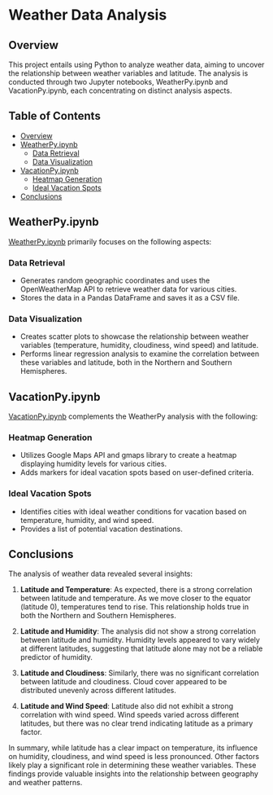 # Weather Data Analysis

## Overview

This project entails using Python to analyze weather data, aiming to uncover the relationship between weather variables and latitude. The analysis is conducted through two Jupyter notebooks, WeatherPy.ipynb and VacationPy.ipynb, each concentrating on distinct analysis aspects.

## Table of Contents

- [Overview](#overview)
- [WeatherPy.ipynb](#weatherpyipynb)
  - [Data Retrieval](#data-retrieval)
  - [Data Visualization](#data-visualization)
- [VacationPy.ipynb](#vacationpyipynb)
  - [Heatmap Generation](#heatmap-generation)
  - [Ideal Vacation Spots](#ideal-vacation-spots)
- [Conclusions](#conclusions)

## WeatherPy.ipynb

[WeatherPy.ipynb](WeatherPy.ipynb) primarily focuses on the following aspects:

### Data Retrieval

- Generates random geographic coordinates and uses the OpenWeatherMap API to retrieve weather data for various cities.
- Stores the data in a Pandas DataFrame and saves it as a CSV file.

### Data Visualization

- Creates scatter plots to showcase the relationship between weather variables (temperature, humidity, cloudiness, wind speed) and latitude.
- Performs linear regression analysis to examine the correlation between these variables and latitude, both in the Northern and Southern Hemispheres.

## VacationPy.ipynb

[VacationPy.ipynb](VacationPy.ipynb) complements the WeatherPy analysis with the following:

### Heatmap Generation

- Utilizes Google Maps API and gmaps library to create a heatmap displaying humidity levels for various cities.
- Adds markers for ideal vacation spots based on user-defined criteria.

### Ideal Vacation Spots

- Identifies cities with ideal weather conditions for vacation based on temperature, humidity, and wind speed.
- Provides a list of potential vacation destinations.

## Conclusions

The analysis of weather data revealed several insights:

1. **Latitude and Temperature**: As expected, there is a strong correlation between latitude and temperature. As we move closer to the equator (latitude 0), temperatures tend to rise. This relationship holds true in both the Northern and Southern Hemispheres.

2. **Latitude and Humidity**: The analysis did not show a strong correlation between latitude and humidity. Humidity levels appeared to vary widely at different latitudes, suggesting that latitude alone may not be a reliable predictor of humidity.

3. **Latitude and Cloudiness**: Similarly, there was no significant correlation between latitude and cloudiness. Cloud cover appeared to be distributed unevenly across different latitudes.

4. **Latitude and Wind Speed**: Latitude also did not exhibit a strong correlation with wind speed. Wind speeds varied across different latitudes, but there was no clear trend indicating latitude as a primary factor.

In summary, while latitude has a clear impact on temperature, its influence on humidity, cloudiness, and wind speed is less pronounced. Other factors likely play a significant role in determining these weather variables. These findings provide valuable insights into the relationship between geography and weather patterns.
